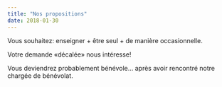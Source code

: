 ```yaml
---
title: "Nos propositions"
date: 2018-01-30
---
```


Vous souhaitez: enseigner + être seul + de manière occasionnelle.

Votre demande «décalée» nous intéresse!

Vous deviendrez probablement bénévole… après avoir rencontré notre chargée de bénévolat.
